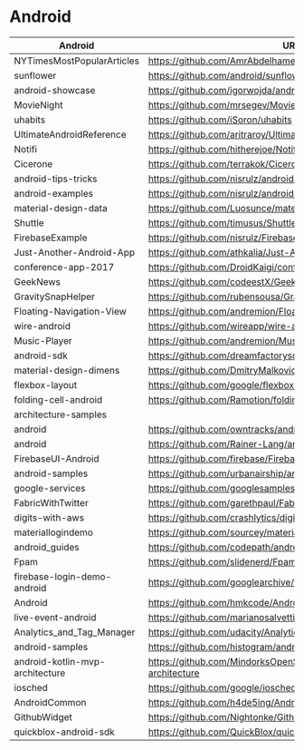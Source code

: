 # Android

| Android  |                          URL                                                             |
|----------|------------------------------------------------------------------------------------------------|
|NYTimesMostPopularArticles|https://github.com/AmrAbdelhameed/NYTimesMostPopularArticles|
|sunflower|https://github.com/android/sunflower|
|android-showcase|https://github.com/igorwojda/android-showcase|
|MovieNight|https://github.com/mrsegev/MovieNight|
|uhabits|https://github.com/iSoron/uhabits|
|UltimateAndroidReference|https://github.com/aritraroy/UltimateAndroidReference|
|Notifi|https://github.com/hitherejoe/Notifi|
|Cicerone|https://github.com/terrakok/Cicerone|
|android-tips-tricks|https://github.com/nisrulz/android-tips-tricks|
|android-examples|https://github.com/nisrulz/android-examples|
|material-design-data|https://github.com/Luosunce/material-design-data|
|Shuttle|https://github.com/timusus/Shuttle|
|FirebaseExample|https://github.com/nisrulz/FirebaseExample|
|Just-Another-Android-App|https://github.com/athkalia/Just-Another-Android-App|
|conference-app-2017|https://github.com/DroidKaigi/conference-app-2017|
|GeekNews|https://github.com/codeestX/GeekNews|
|GravitySnapHelper|https://github.com/rubensousa/GravitySnapHelper|
|Floating-Navigation-View|https://github.com/andremion/Floating-Navigation-View|
|wire-android|https://github.com/wireapp/wire-android|
|Music-Player|https://github.com/andremion/Music-Player|
|android-sdk|https://github.com/dreamfactorysoftware/android-sdk|
|material-design-dimens|https://github.com/DmitryMalkovich/material-design-dimens|
|flexbox-layout|https://github.com/google/flexbox-layout|
|folding-cell-android|https://github.com/Ramotion/folding-cell-android|
|architecture-samples||https://github.com/android/architecture-samples|
|android|https://github.com/owntracks/android|
|android|https://github.com/Rainer-Lang/android|
|FirebaseUI-Android|https://github.com/firebase/FirebaseUI-Android|
|android-samples|https://github.com/urbanairship/android-samples|
|google-services|https://github.com/googlesamples/google-services|
|FabricWithTwitter|https://github.com/garethpaul/FabricWithTwitter|
|digits-with-aws|https://github.com/crashlytics/digits-with-aws|
|materiallogindemo|https://github.com/sourcey/materiallogindemo|
|android_guides|https://github.com/codepath/android_guides|
|Fpam|https://github.com/slidenerd/Fpam|
|firebase-login-demo-android|https://github.com/googlearchive/firebase-login-demo-android|
|Android|https://github.com/hmkcode/Android|
|live-event-android|https://github.com/marianosalvetti/live-event-android|
|Analytics_and_Tag_Manager|https://github.com/udacity/Analytics_and_Tag_Manager|
|android-samples|https://github.com/histogram/android-samples|
|android-kotlin-mvp-architecture|https://github.com/MindorksOpenSource/android-kotlin-mvp-architecture|
|iosched|https://github.com/google/iosched|
|AndroidCommon|https://github.com/h4de5ing/AndroidCommon|
|GithubWidget|https://github.com/Nightonke/GithubWidget|
|quickblox-android-sdk|https://github.com/QuickBlox/quickblox-android-sdk|










